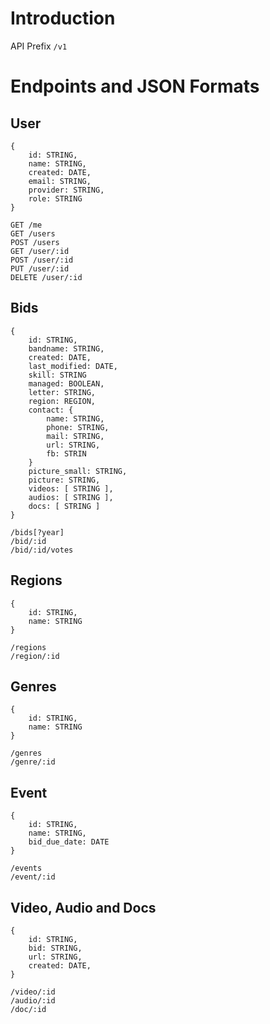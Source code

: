 # Introduction
API Prefix `/v1`

# Endpoints and JSON Formats

## User

	{
		id: STRING,
		name: STRING,
		created: DATE,
		email: STRING,
		provider: STRING,
		role: STRING
	}

	GET /me
	GET /users
	POST /users
	GET /user/:id
	POST /user/:id
	PUT /user/:id
	DELETE /user/:id

## Bids

	{
		id: STRING,
		bandname: STRING,
		created: DATE,
		last_modified: DATE,
		skill: STRING
		managed: BOOLEAN,
		letter: STRING,
		region: REGION,
		contact: {
			name: STRING,
			phone: STRING,
			mail: STRING,
			url: STRING,
			fb: STRIN
		}
		picture_small: STRING,
		picture: STRING,
		videos: [ STRING ],
		audios: [ STRING ],
		docs: [ STRING ]
	}

	/bids[?year]
	/bid/:id
	/bid/:id/votes

## Regions

	{
		id: STRING,
		name: STRING
	}

	/regions
	/region/:id

## Genres

	{
		id: STRING,
		name: STRING
	}

	/genres
	/genre/:id


## Event
	{
		id: STRING,
		name: STRING,
		bid_due_date: DATE
	}

	/events
	/event/:id

## Video, Audio and Docs
	{
		id: STRING,
		bid: STRING,
		url: STRING,
		created: DATE,
	}

	/video/:id
	/audio/:id
	/doc/:id


